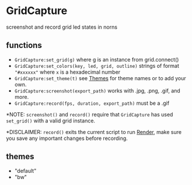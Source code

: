 # GridCapture
screenshot and record grid led states in norns

## functions
- `GridCapture:set_grid(g)` where g is an instance from grid.connect()
- `GridCapture:set_colors(key, led, grid, outline)` strings of format `"#xxxxxx"` where `x` is a hexadecimal number
- `GridCapture:set_theme(t)` see [Themes](Themes.lua) for theme names or to add your own.
- `GridCapture:screenshot(export_path)` works with .jpg, .png, .gif, and more.
- `GridCapture:record(fps, duration, export_path)` must be a .gif

*NOTE: `screenshot()` and `record()` require that `GridCapture` has used `set_grid()` with a valid grid instance. 

*DISCLAIMER: `record()` exits the current script to run [Render](Render.lua), make sure you save any important changes before recording.

## themes
- "default"
- "bw"

